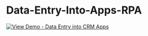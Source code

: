 # Data-Entry-Into-Apps-RPA

[![View Demo - Data Entry into CRM Apps](https://img.shields.io/badge/View_Demo-Data_Entry_into_CRM_Apps-fa4616?style=for-the-badge)](https://clipchamp.com/watch/UuaYyoAiUP6)
